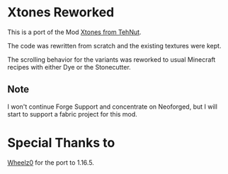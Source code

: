 # Xtones Reworked
This is a port of the Mod [Xtones from TehNut](https://github.com/TehNut/Xtones).

The code was rewritten from scratch and the existing textures were kept.

The scrolling behavior for the variants was reworked to usual Minecraft recipes with either Dye or the Stonecutter.

## Note
I won't continue Forge Support and concentrate on Neoforged, but I will start to support a fabric project for this mod.

# Special Thanks to

[Wheelz0](https://github.com/Wheelz0) for the port to 1.16.5.
